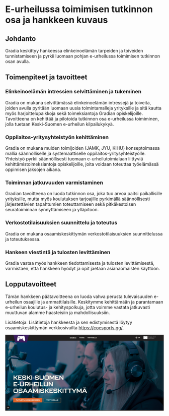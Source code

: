 # E-urheilussa toimimisen tutkinnon osa ja hankkeen kuvaus

## Johdanto
Gradia keskittyy hankeessa elinkeinoelämän tarpeiden ja toiveiden tunnistamiseen ja pyrkii luomaan pohjan e-urheilussa toimimisen tutkinnon osan avulla.

## Toimenpiteet ja tavoitteet

### Elinkeinoelämän intressien selvittäminen ja tukeminen

Gradia on mukana selvittämässä elinkeinoelämän intressejä ja toiveita, joiden avulla pyritään luomaan uusia toimintamalleja yrityksille ja sitä kautta myös harjoittelupaikkoja sekä toimeksiantoja Gradian opiskelijoille.
Tavoitteena on kehittää ja pilotoida tutkinnon osa e-urheilussa toimiminen, jolla tuetaan Keski-Suomen e-urheilun kilpailukykyä.

### Oppilaitos-yritysyhteistyön kehittäminen

Gradia on mukana muiden toimijoiden (JAMK, JYU, KIHU) konseptoimassa mallia säännölliselle ja systemaattiselle oppilaitos-yritysyhteistyölle.
Yhteistyö pyrkii säännöllisesti tuomaan e-urheilutoimialaan liittyviä kehittämistoimeksiantoja opiskelijoille, joita voidaan toteuttaa työelämässä oppimisen jaksojen aikana.

### Toiminnan jatkuvuuden varmistaminen
Gradian tavoitteena on luoda tutkinnon osa, joka tuo arvoa paitsi paikallisille yrityksille, mutta myös koulutuksen tarjoajille pyrkimällä säännöllisesti järjestettävien tapahtumien toteuttamiseen sekä pitkäkestoisen seuratoiminnan synnyttämiseen ja ylläpitoon.

### Verkostotilaisuuksien suunnittelu ja toteutus

Gradia on mukana osaamiskeskittymän verkostotilaisuuksien suunnittelussa ja toteutuksessa.


### Hankeen viestintä ja tulosten levittäminen
Gradia vastaa myös hankkeen tiedottamisesta ja tulosten levittämisestä, varmistaen, että hankkeen hyödyt ja opit jaetaan asianaomaisten käyttöön.

## Lopputavoitteet
Tämän hankkeen päätavoitteena on luoda vahva perusta tulevaisuuden e-urheilun osaajille ja ammattilaisille. Keskitymme kehittämään ja parantamaan e-urheilun koulutus- ja kehityspolkuja, jotta voimme vastata jatkuvasti muuttuvan alamme haasteisiin ja mahdollisuuksiin.

Lisätietoja: Lisätietoja hankkeesta ja sen edistymisestä löytyy osaamiskeskittymän verkkosivuilta https://coesports.gg/.

[![Kseok-hanke](https://github.com/VilleHamalainen/e-urheilussa-toimiminen/raw/main/Kuvat/Kseokkuva.png)](https://coesports.gg/)



